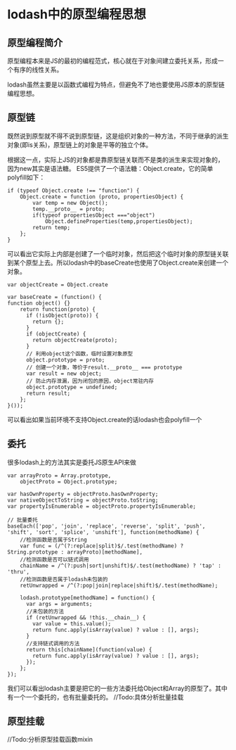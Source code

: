 # lodash中的原型编程思想

## 原型编程简介
原型编程本来是JS的最初的编程范式，核心就在于对象间建立委托关系，形成一个有序的线性关系。

lodash虽然主要是以函数式编程为特点，但避免不了地也要使用JS原本的原型链编程思想。

## 原型链
既然说到原型就不得不说到原型链，这是组织对象的一种方法，不同于继承的派生对象(即is关系)，原型链上的对象是平等的独立个体。

根据这一点，实际上JS的对象都是靠原型链关联而不是类的派生来实现对象的，因为new其实是语法糖。
ES5提供了一个语法糖：Object.create，它的简单polyfill如下：
```
if (typeof Object.create !== "function") {
    Object.create = function (proto, propertiesObject) {
        var temp = new Object();
        temp.__proto__ = proto;
        if(typeof propertiesObject ==="object")
            Object.defineProperties(temp,propertiesObject);
        return temp;
    };
}

```
可以看出它实际上内部是创建了一个临时对象，然后把这个临时对象的原型链关联到某个原型上去。所以lodash中的baseCreate也使用了Object.create来创建一个对象。
```
var objectCreate = Object.create

var baseCreate = (function() {
function object() {}
	return function(proto) {
	  if (!isObject(proto)) {
	    return {};
	  }
	  if (objectCreate) {
	    return objectCreate(proto);
	  }
	  // 利用object这个函数，临时设置对象原型
	  object.prototype = proto;
	  // 创建一个对象，等价于result.__proto__ === prototype
	  var result = new object;
	  // 防止内存泄漏，因为闭包的原因，object常驻内存
	  object.prototype = undefined;
	  return result;
	};
}());
```
可以看出如果当前环境不支持Object.create的话lodash也会polyfill一个

## 委托
很多lodash上的方法其实是委托JS原生API来做

```
var arrayProto = Array.prototype,
    objectProto = Object.prototype;

var hasOwnProperty = objectProto.hasOwnProperty;
var nativeObjectToString = objectProto.toString;
var propertyIsEnumerable = objectProto.propertyIsEnumerable;

// 批量委托
baseEach(['pop', 'join', 'replace', 'reverse', 'split', 'push', 'shift', 'sort', 'splice', 'unshift'], function(methodName) {
	//检测函数是否属于String
	var func = (/^(?:replace|split)$/.test(methodName) ? String.prototype : arrayProto)[methodName],
	//检测函数是否可以链式调用
	chainName = /^(?:push|sort|unshift)$/.test(methodName) ? 'tap' : 'thru',
	//检测函数是否属于lodash未包装的
	retUnwrapped = /^(?:pop|join|replace|shift)$/.test(methodName);

	lodash.prototype[methodName] = function() {
	  var args = arguments;
	  //未包装的方法
	  if (retUnwrapped && !this.__chain__) {
	    var value = this.value();
	    return func.apply(isArray(value) ? value : [], args);
	  }
	  //支持链式调用的方法
	  return this[chainName](function(value) {
	    return func.apply(isArray(value) ? value : [], args);
	  });
	};
});
```
我们可以看出lodash主要是把它的一些方法委托给Object和Array的原型了。其中有一个一个委托的，也有批量委托的。
//Todo:具体分析批量挂载

## 原型挂载
//Todo:分析原型挂载函数mixin